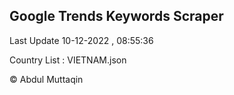 

## Google Trends Keywords Scraper 
 
Last Update 10-12-2022 , 08:55:36

Country List :
VIETNAM.json



© Abdul Muttaqin 

